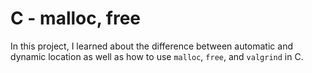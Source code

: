 # C - malloc, free

In this project, I learned about the difference between automatic and dynamic location as well as how to use `malloc`, `free`, and `valgrind` in C.
